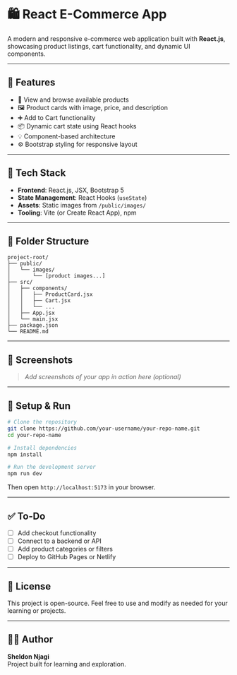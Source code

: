 # 🛍️ React E-Commerce App

A modern and responsive e-commerce web application built with **React.js**, showcasing product listings, cart functionality, and dynamic UI components.

---

## 🚀 Features

- 🛒 View and browse available products  
- 🖼️ Product cards with image, price, and description  
- ➕ Add to Cart functionality  
- 📦 Dynamic cart state using React hooks  
- 💡 Component-based architecture  
- ⚙️ Bootstrap styling for responsive layout  

---

## 🧱 Tech Stack

- **Frontend**: React.js, JSX, Bootstrap 5  
- **State Management**: React Hooks (`useState`)  
- **Assets**: Static images from `/public/images/`  
- **Tooling**: Vite (or Create React App), npm  

---

## 📂 Folder Structure

```
project-root/
├── public/
│   └── images/
│       └── [product images...]
├── src/
│   ├── components/
│   │   ├── ProductCard.jsx
│   │   ├── Cart.jsx
│   │   └── ...
│   ├── App.jsx
│   └── main.jsx
├── package.json
└── README.md
```

---

## 📸 Screenshots

> _Add screenshots of your app in action here (optional)_

---

## 🔧 Setup & Run

```bash
# Clone the repository
git clone https://github.com/your-username/your-repo-name.git
cd your-repo-name

# Install dependencies
npm install

# Run the development server
npm run dev
```

Then open `http://localhost:5173` in your browser.

---

## ✅ To-Do

- [ ] Add checkout functionality  
- [ ] Connect to a backend or API  
- [ ] Add product categories or filters  
- [ ] Deploy to GitHub Pages or Netlify  

---

## 📄 License

This project is open-source. Feel free to use and modify as needed for your learning or projects.

---

## 👨‍💻 Author

**Sheldon Njagi**  
Project built for learning and exploration.
